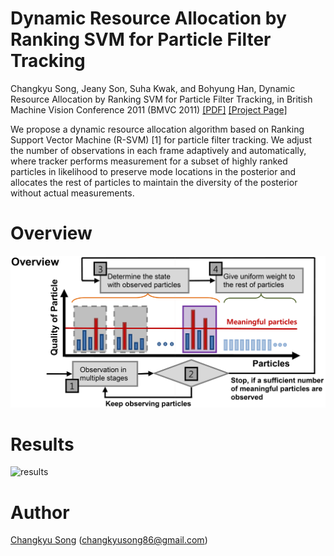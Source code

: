 # Dynamic Resource Allocation by Ranking SVM for Particle Filter Tracking
Changkyu Song, Jeany Son, Suha Kwak, and Bohyung Han, Dynamic Resource Allocation by Ranking SVM for Particle Filter Tracking, in British Machine Vision Conference 2011 (BMVC 2011) [[PDF]](http://www.google.com/url?q=http%3A%2F%2Fwww.bmva.org%2Fbmvc%2F2011%2Fproceedings%2Fpaper103%2Fpaper103.pdf&sa=D&sntz=1&usg=AFQjCNGsFcjEOhpR8GkjA3vbUFuax_6Xkw) [[Project Page]](https://sites.google.com/site/changkyusong86/research/bmvc2011)

We propose a dynamic resource allocation algorithm based on Ranking Support Vector Machine (R-SVM) [1] for particle filter tracking. We adjust the number of observations in each frame adaptively and automatically, where tracker performs measurement for a subset of highly ranked particles in likelihood to preserve mode locations in the posterior and allocates the rest of particles to maintain the diversity of the posterior without actual measurements.

# Overview

![pipeline](./doc/img/bmvc2011_overview.png)

# Results

![results](./doc/img/bmvc2011_results.png)

# Author
[Changkyu Song](https://sites.google.com/site/changkyusong86) (changkyusong86@gmail.com)
